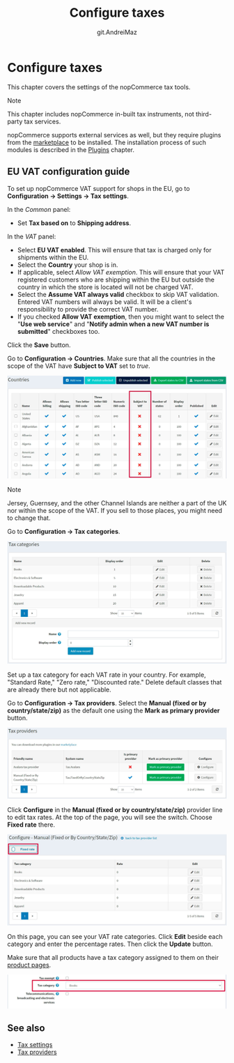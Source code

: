 ﻿---
title: Configure taxes
uid: en/getting-started/configure-taxes/index
author: git.AndreiMaz
contributors: git.DmitriyKulagin, git.exileDev, git.mariannk
---

# Configure taxes

This chapter covers the settings of the nopCommerce tax tools.

> [!NOTE]
>
> This chapter includes nopCommerce in-built tax instruments, not third-party tax services.

nopCommerce supports external services as well, but they require plugins from the [marketplace](http://www.nopcommerce.com/marketplace) to be installed. The installation process of such modules is described in the [Plugins](xref:en/developer/plugins/index) chapter.

## EU VAT configuration guide

To set up nopCommerce VAT support for shops in the EU, go to **Configuration → Settings → Tax settings**.

In the *Common* panel:

* Set **Tax based on** to **Shipping address**.

In the *VAT* panel:

* Select **EU VAT enabled**. This will ensure that tax is charged only for shipments within the EU.
* Select the **Country** your shop is in.
* If applicable, select *Allow VAT exemption*. This will ensure that your VAT registered customers who are shipping within the EU but outside the country in which the store is located will not be charged VAT.
* Select the **Assume VAT always valid** checkbox to skip VAT validation. Entered VAT numbers will always be valid. It will be a client's responsibility to provide the correct VAT number.
* If you checked **Allow VAT exemption**, then you might want to select the "**Use web service**" and "**Notify admin when a new VAT number is submitted**" checkboxes too.

Click the **Save** button.

Go to **Configuration → Countries**. Make sure that all the countries in the scope of the VAT have **Subject to VAT** set to *true*.

![Countries](_static/index/countries.jpg)

> [!NOTE]
>
> Jersey, Guernsey, and the other Channel Islands are neither a part of the UK nor within the scope of the VAT. If you sell to those places, you might need to change that.

Go to **Configuration → Tax categories**.

![Tax categories](_static/index/tax-categories.jpg)

Set up a tax category for each VAT rate in your country. For example, "Standard Rate," "Zero rate," "Discounted rate." Delete default classes that are already there but not applicable.

Go to **Configuration → Tax providers**. Select the **Manual (fixed or by country/state/zip)** as the default one using the **Mark as primary provider** button.

![Tax providers](_static/index/tax-providers.jpg)

Click **Configure** in the **Manual (fixed or by country/state/zip)** provider line to edit tax rates. At the top of the page, you will see the switch. Choose **Fixed rate** there.

![Configure](_static/index/configure.jpg)

On this page, you can see your VAT rate categories. Click **Edit** beside each category and enter the percentage rates. Then click the **Update** button.

Make sure that all products have a tax category assigned to them on their [product pages](xref:en/running-your-store/catalog/products/add-products).

![Product](_static/index/product.jpg)

## See also

* [Tax settings](xref:en/getting-started/configure-taxes/tax-settings)
* [Tax providers](xref:en/getting-started/configure-taxes/tax-providers/index)
